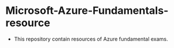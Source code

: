 # Microsoft-Azure-Fundamentals-resource

* This repository contain resources of Azure fundamental exams. 

